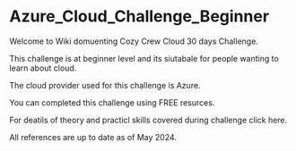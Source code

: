 # Azure_Cloud_Challenge_Beginner

Welcome to Wiki domuenting  Cozy Crew Cloud 30 days Challenge. 

This challenge is at beginner level and its siutabale for people wanting to learn about cloud. 

The cloud provider used for this challenge is Azure.  

You can completed this challenge using FREE resurces. 

For deatils of theory and practicl skills covered during challenge click here. 

All references are up to date as of May 2024. 









